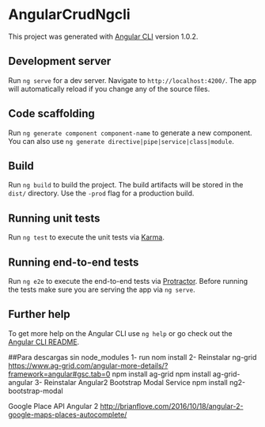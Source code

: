 # AngularCrudNgcli

This project was generated with [Angular CLI](https://github.com/angular/angular-cli) version 1.0.2.

## Development server

Run `ng serve` for a dev server. Navigate to `http://localhost:4200/`. The app will automatically reload if you change any of the source files.

## Code scaffolding

Run `ng generate component component-name` to generate a new component. You can also use `ng generate directive|pipe|service|class|module`.

## Build

Run `ng build` to build the project. The build artifacts will be stored in the `dist/` directory. Use the `-prod` flag for a production build.

## Running unit tests

Run `ng test` to execute the unit tests via [Karma](https://karma-runner.github.io).

## Running end-to-end tests

Run `ng e2e` to execute the end-to-end tests via [Protractor](http://www.protractortest.org/).
Before running the tests make sure you are serving the app via `ng serve`.

## Further help

To get more help on the Angular CLI use `ng help` or go check out the [Angular CLI README](https://github.com/angular/angular-cli/blob/master/README.md).



##Para descargas sin node_modules
1- run nom install
2- Reinstalar ng-grid https://www.ag-grid.com/angular-more-details/?framework=angular#gsc.tab=0
    npm install ag-grid
    npm install ag-grid-angular
3- Reinstalar Angular2 Bootstrap Modal Service
    npm install ng2-bootstrap-modal


Google Place API Angular 2
http://brianflove.com/2016/10/18/angular-2-google-maps-places-autocomplete/

